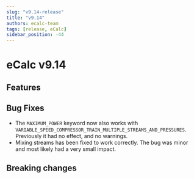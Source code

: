 ```yaml
---
slug: "v9.14-release"
title: "v9.14"
authors: ecalc-team
tags: [release, eCalc]
sidebar_position: -44
---
```


# eCalc v9.14

## Features

## Bug Fixes

* The `MAXIMUM_POWER` keyword now also works with `VARIABLE_SPEED_COMPRESSOR_TRAIN_MULTIPLE_STREAMS_AND_PRESSURES`. Previously it had no effect, and no warnings.
* Mixing streams has been fixed to work correctly. The bug was minor and most likely had a very small impact.

## Breaking changes
